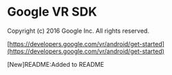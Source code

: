 Google VR SDK
=====================
Copyright (c) 2016 Google Inc.  All rights reserved.

[https://developers.google.com/vr/android/get-started](https://developers.google.com/vr/android/get-started)

[New]README:Added <YanYaxin-ValentineYan> to README